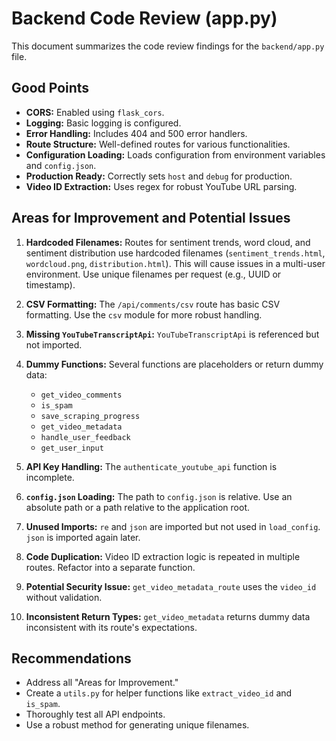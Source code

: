 # Backend Code Review (app.py)

This document summarizes the code review findings for the `backend/app.py` file.

## Good Points

*   **CORS:** Enabled using `flask_cors`.
*   **Logging:** Basic logging is configured.
*   **Error Handling:** Includes 404 and 500 error handlers.
*   **Route Structure:** Well-defined routes for various functionalities.
*   **Configuration Loading:** Loads configuration from environment variables and `config.json`.
*   **Production Ready:** Correctly sets `host` and `debug` for production.
*   **Video ID Extraction:** Uses regex for robust YouTube URL parsing.

## Areas for Improvement and Potential Issues

1.  **Hardcoded Filenames:** Routes for sentiment trends, word cloud, and sentiment distribution use hardcoded filenames (`sentiment_trends.html`, `wordcloud.png`, `distribution.html`). This will cause issues in a multi-user environment. Use unique filenames per request (e.g., UUID or timestamp).

2.  **CSV Formatting:** The `/api/comments/csv` route has basic CSV formatting. Use the `csv` module for more robust handling.

3.  **Missing `YouTubeTranscriptApi`:**  `YouTubeTranscriptApi` is referenced but not imported.

4.  **Dummy Functions:** Several functions are placeholders or return dummy data:
    *   `get_video_comments`
    *   `is_spam`
    *   `save_scraping_progress`
    *   `get_video_metadata`
    *   `handle_user_feedback`
    *   `get_user_input`

5.  **API Key Handling:** The `authenticate_youtube_api` function is incomplete.

6.  **`config.json` Loading:** The path to `config.json` is relative. Use an absolute path or a path relative to the application root.

7.  **Unused Imports:** `re` and `json` are imported but not used in `load_config`. `json` is imported again later.

8.  **Code Duplication:** Video ID extraction logic is repeated in multiple routes. Refactor into a separate function.

9.  **Potential Security Issue:** `get_video_metadata_route` uses the `video_id` without validation.

10. **Inconsistent Return Types:** `get_video_metadata` returns dummy data inconsistent with its route's expectations.

## Recommendations

*   Address all "Areas for Improvement."
*   Create a `utils.py` for helper functions like `extract_video_id` and `is_spam`.
*   Thoroughly test all API endpoints.
*   Use a robust method for generating unique filenames.